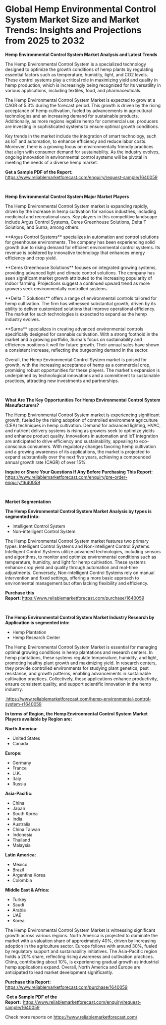 <p><h1>Global Hemp Environmental Control System Market Size and Market Trends: Insights and Projections from 2025 to 2032</h1></p><p><strong>Hemp Environmental Control System Market Analysis and Latest Trends</strong></p>
<p><p>The Hemp Environmental Control System is a specialized technology designed to optimize the growth conditions of hemp plants by regulating essential factors such as temperature, humidity, light, and CO2 levels. These control systems play a critical role in maximizing yield and quality in hemp production, which is increasingly being recognized for its versatility in various applications, including textiles, food, and pharmaceuticals. </p><p>The Hemp Environmental Control System Market is expected to grow at a CAGR of 5.3% during the forecast period. This growth is driven by the rising acceptance of hemp cultivation, fueled by advancements in agricultural technologies and an increasing demand for sustainable products. Additionally, as more regions legalize hemp for commercial use, producers are investing in sophisticated systems to ensure optimal growth conditions. </p><p>Key trends in the market include the integration of smart technology, such as IoT and automation, to enhance efficiency and reduce labor costs. Moreover, there is a growing focus on environmentally friendly practices that align with consumer demand for sustainability. As the industry evolves, ongoing innovation in environmental control systems will be pivotal in meeting the needs of a diverse hemp market.</p></p>
<p><strong>Get a Sample PDF of the Report:&nbsp;</strong> <a href="https://www.reliablemarketforecast.com/enquiry/request-sample/1640059?utm_campaign=1080&utm_medium=2&utm_source=Github&utm_content=ia&utm_term=08032025&utm_id=hemp-environmental-control-system">https://www.reliablemarketforecast.com/enquiry/request-sample/1640059</a></p>
<p>&nbsp;</p>
<p><strong>Hemp Environmental Control System Major Market Players</strong></p>
<p><p>The Hemp Environmental Control System market is expanding rapidly, driven by the increase in hemp cultivation for various industries, including medicinal and recreational uses. Key players in this competitive landscape include Argus Control Systems, Ceres Greenhouse Solutions, Delta T Solutions, and Surna, among others.</p><p>**Argus Control Systems** specializes in automation and control solutions for greenhouse environments. The company has been experiencing solid growth due to rising demand for efficient environmental control systems. Its revenue is bolstered by innovative technology that enhances energy efficiency and crop yield.</p><p>**Ceres Greenhouse Solutions** focuses on integrated growing systems, providing advanced light and climate control solutions. The company has seen significant market growth attributed to the increasing popularity of indoor farming. Projections suggest a continued upward trend as more growers seek environmentally controlled systems.</p><p>**Delta T Solutions** offers a range of environmental controls tailored for hemp cultivation. The firm has witnessed substantial growth, driven by its ability to deliver customized solutions that improve operational efficiency. The market for such technologies is expected to expand as the hemp industry evolves.</p><p>**Surna** specializes in creating advanced environmental controls specifically designed for cannabis cultivation. With a strong foothold in the market and a growing portfolio, Surna's focus on sustainability and efficiency positions it well for future growth. Their annual sales have shown a consistent increase, reflecting the burgeoning demand in the sector.</p><p>Overall, the Hemp Environmental Control System market is poised for growth, with the increasing acceptance of hemp as a commercial crop, promising robust opportunities for these players. The market's expansion is underpinned by technological innovations and a commitment to sustainable practices, attracting new investments and partnerships.</p></p>
<p>&nbsp;</p>
<p><strong>What Are The Key Opportunities For Hemp Environmental Control System Manufacturers?</strong></p>
<p><p>The Hemp Environmental Control System market is experiencing significant growth, fueled by the rising adoption of controlled environment agriculture (CEA) techniques in hemp cultivation. Demand for advanced lighting, HVAC, and nutrient delivery systems is rising as growers seek to optimize yields and enhance product quality. Innovations in automation and IoT integration are anticipated to drive efficiency and sustainability, appealing to eco-conscious consumers. With regulatory changes favoring hemp cultivation and a growing awareness of its applications, the market is projected to expand substantially over the next five years, achieving a compounded annual growth rate (CAGR) of over 15%.</p></p>
<p><strong>Inquire or Share Your Questions If Any Before Purchasing This Report:</strong> <a href="https://www.reliablemarketforecast.com/enquiry/pre-order-enquiry/1640059?utm_campaign=1080&utm_medium=2&utm_source=Github&utm_content=ia&utm_term=08032025&utm_id=hemp-environmental-control-system">https://www.reliablemarketforecast.com/enquiry/pre-order-enquiry/1640059</a></p>
<p>&nbsp;</p>
<p><strong>Market Segmentation</strong></p>
<p><strong>The Hemp Environmental Control System Market Analysis by types is segmented into:</strong></p>
<p><ul><li>Intelligent Control System</li><li>Non-intelligent Control System</li></ul></p>
<p><p>The Hemp Environmental Control System market features two primary types: Intelligent Control Systems and Non-intelligent Control Systems. Intelligent Control Systems utilize advanced technologies, including sensors and algorithms, to monitor and optimize environmental conditions such as temperature, humidity, and light for hemp cultivation. These systems enhance crop yield and quality through automation and real-time adjustments. Conversely, Non-intelligent Control Systems rely on manual intervention and fixed settings, offering a more basic approach to environmental management but often lacking flexibility and efficiency.</p></p>
<p><strong>Purchase this Report:&nbsp;</strong><a href="https://www.reliablemarketforecast.com/purchase/1640059?utm_campaign=1080&utm_medium=2&utm_source=Github&utm_content=ia&utm_term=08032025&utm_id=hemp-environmental-control-system">https://www.reliablemarketforecast.com/purchase/1640059</a></p>
<p>&nbsp;</p>
<p><strong>The Hemp Environmental Control System Market Industry Research by Application is segmented into:</strong></p>
<p><ul><li>Hemp Plantation</li><li>Hemp Research Center</li></ul></p>
<p><p>The Hemp Environmental Control System Market is essential for managing optimal growing conditions in hemp plantations and research centers. In hemp plantations, these systems regulate temperature, humidity, and light, promoting healthy plant growth and maximizing yield. In research centers, they provide controlled environments for studying plant genetics, pest resistance, and growth patterns, enabling advancements in sustainable cultivation practices. Collectively, these applications enhance productivity, ensure consistent quality, and support scientific innovation in the hemp industry.</p></p>
<p><a href="https://www.reliablemarketforecast.com/hemp-environmental-control-system-r1640059?utm_campaign=1080&utm_medium=2&utm_source=Github&utm_content=ia&utm_term=08032025&utm_id=hemp-environmental-control-system">&nbsp;https://www.reliablemarketforecast.com/hemp-environmental-control-system-r1640059</a></p>
<p><strong>In terms of Region, the Hemp Environmental Control System Market Players available by Region are:</strong></p>
<p>
    <p> <strong> North America: </strong>
        <ul>
            <li>United States</li>
            <li>Canada</li>
        </ul>
        </p> 
    <p> <strong> Europe: </strong>
        <ul>
            <li>Germany</li>
            <li>France</li>
            <li>U.K.</li>
            <li>Italy</li>
            <li>Russia</li>
        </ul>
        </p> 
    <p> <strong> Asia-Pacific: </strong>
        <ul>
            <li>China</li>
            <li>Japan</li>
            <li>South Korea</li>
            <li>India</li>
            <li>Australia</li>
            <li>China Taiwan</li>
            <li>Indonesia</li>
            <li>Thailand</li>
            <li>Malaysia</li>
        </ul>
        </p> 
    <p> <strong> Latin America: </strong>
        <ul>
            <li>Mexico</li>
            <li>Brazil</li>
            <li>Argentina Korea</li>
            <li>Colombia</li>
        </ul>
        </p> 
    <p> <strong> Middle East & Africa: </strong>
        <ul>
            <li>Turkey</li>
            <li>Saudi</li>
            <li>Arabia</li>
            <li>UAE</li>
            <li>Korea</li>
        </ul>
    </p>
    </p>
<p><p>The Hemp Environmental Control System Market is witnessing significant growth across various regions. North America is projected to dominate the market with a valuation share of approximately 40%, driven by increasing adoption in the agriculture sector. Europe follows with around 30%, fueled by regulatory support and sustainability initiatives. The Asia-Pacific region holds a 20% share, reflecting rising awareness and cultivation practices. China, contributing about 10%, is experiencing gradual growth as industrial hemp applications expand. Overall, North America and Europe are anticipated to lead market development significantly.</p></p>
<p><strong>Purchase this Report: </strong><a href="https://www.reliablemarketforecast.com/purchase/1640059?utm_campaign=1080&utm_medium=2&utm_source=Github&utm_content=ia&utm_term=08032025&utm_id=hemp-environmental-control-system">https://www.reliablemarketforecast.com/purchase/1640059</a></p>
<p>&nbsp;<strong>Get a Sample PDF of the Report:&nbsp;&nbsp;</strong><a href="https://www.reliablemarketforecast.com/enquiry/request-sample/1640059?utm_campaign=1080&utm_medium=2&utm_source=Github&utm_content=ia&utm_term=08032025&utm_id=hemp-environmental-control-system">https://www.reliablemarketforecast.com/enquiry/request-sample/1640059</a></p>
<p><strong></strong></p>
<p>Check more reports on <a href="https://www.reliablemarketforecast.com/?utm_campaign=1080&utm_medium=2&utm_source=Github&utm_content=ia&utm_term=08032025&utm_id=hemp-environmental-control-system">https://www.reliablemarketforecast.com/</a></p>